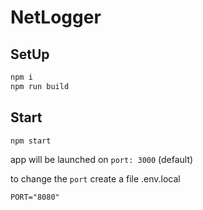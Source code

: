 # NetLogger

## SetUp

```bash
npm i
npm run build
```

## Start

```bash
npm start
```

app will be launched on `port: 3000` (default)

to change the `port` create a file .env.local

``` env
PORT="8080"
```
